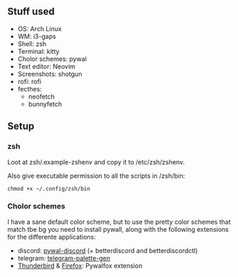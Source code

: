 ## Stuff used

- OS: Arch Linux
- WM: i3-gaps
- Shell: zsh
- Terminal: kitty
- Cholor schemes: pywal
- Text editor: Neovim
- Screenshots: shotgun
- rofi: rofi
- fecthes:
	- neofetch
	- bunnyfetch


## Setup

### zsh

Loot at zsh/.example-zshenv and copy it to /etc/zsh/zshenv.

Also give executable permission to all the scripts in /zsh/bin:
```
chmod +x ~/.config/zsh/bin
```


### Cholor schemes
I have a sane default color scheme, but to use the pretty color schemes that match tbe bg you need to install pywall, along with the following extensions for the differente applications:
- discord: [pywal-discord](https://github.com/FilipLitwora/pywal-discord) (+ betterdiscord and betterdiscordctl) 
- telegram: [telegram-palette-gen](https://github.com/agnipau/telegram-palette-gen) 
- [Thunderbird](https://addons.thunderbird.net/en-US/thunderbird/addon/pywalfox/) & [Firefox](https://addons.mozilla.org/en-US/firefox/addon/pywalfox/): Pywalfox extension

